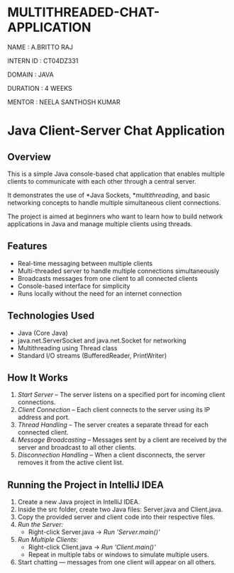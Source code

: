 # MULTITHREADED-CHAT-APPLICATION

NAME : A.BRITTO RAJ

INTERN ID : CT04DZ331

DOMAIN : JAVA

DURATION : 4 WEEKS

MENTOR : NEELA SANTHOSH KUMAR




# Java Client-Server Chat Application

## Overview

This is a simple Java console-based chat application that enables multiple clients to communicate with each other through a central server.  

It demonstrates the use of *Java Sockets, **multithreading*, and basic networking concepts to handle multiple simultaneous client connections.

The project is aimed at beginners who want to learn how to build network applications in Java and manage multiple clients using threads.

## Features

- Real-time messaging between multiple clients
- Multi-threaded server to handle multiple connections simultaneously
- Broadcasts messages from one client to all connected clients
- Console-based interface for simplicity
- Runs locally without the need for an internet connection

## Technologies Used

- Java (Core Java)
- java.net.ServerSocket and java.net.Socket for networking
- Multithreading using Thread class
- Standard I/O streams (BufferedReader, PrintWriter)

## How It Works

1. *Start Server* – The server listens on a specified port for incoming client connections.
2. *Client Connection* – Each client connects to the server using its IP address and port.
3. *Thread Handling* – The server creates a separate thread for each connected client.
4. *Message Broadcasting* – Messages sent by a client are received by the server and broadcast to all other clients.
5. *Disconnection Handling* – When a client disconnects, the server removes it from the active client list.

## Running the Project in IntelliJ IDEA

1. Create a new Java project in IntelliJ IDEA.
2. Inside the src folder, create two Java files: Server.java and Client.java.
3. Copy the provided server and client code into their respective files.
4. *Run the Server:*
   - Right-click Server.java → *Run 'Server.main()'*
5. *Run Multiple Clients:*
   - Right-click Client.java → *Run 'Client.main()'*  
   - Repeat in multiple tabs or windows to simulate multiple users.
6. Start chatting — messages from one client will appear on all others.
